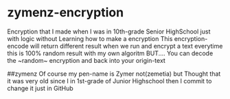 # zymenz-encryption
Encryption that I made when I was in 10th-grade Senior HighSchool just with logic without Learning how to make a encryption
This encryption-encode will return different result when we run and encrypt a text everytime this is 100% random result with my own algoritm
BUT....
You can decode the ~random~ encryption and back into your origin-text

##zymenz
Of course my pen-name is Zymer not(zemetia) but Thought that it was very old since I in 1st-grade of Junior Highschool then I commit to change it just in GitHub
